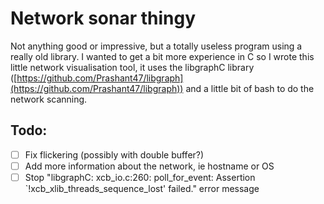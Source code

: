 # Network sonar thingy

Not anything good or impressive, but a totally useless program using a really old library.
I wanted to get a bit more experience in C so I wrote this little network visualisation tool, it uses the libgraphC library ([https://github.com/Prashant47/libgraph](https://github.com/Prashant47/libgraph)) and a little bit of bash to do the network scanning.


## Todo:
 - [ ] Fix flickering (possibly with double buffer?)
 - [ ]  Add more information about the network, ie hostname or OS
 - [ ] Stop "libgraphC: xcb_io.c:260: poll_for_event: Assertion `!xcb_xlib_threads_sequence_lost' failed." error message
